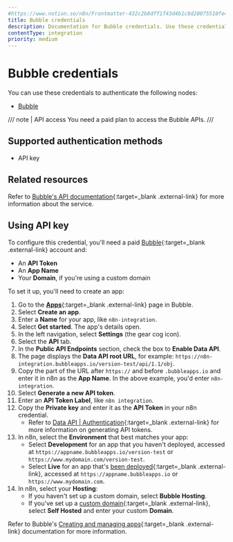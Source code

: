 ```yaml
---
#https://www.notion.so/n8n/Frontmatter-432c2b8dff1f43d4b1c8d20075510fe4
title: Bubble credentials
description: Documentation for Bubble credentials. Use these credentials to authenticate Bubble in n8n, a workflow automation platform.
contentType: integration
priority: medium
---
```


# Bubble credentials

You can use these credentials to authenticate the following nodes:

- [Bubble](/integrations/builtin/app-nodes/n8n-nodes-base.bubble/)

/// note | API access
You need a paid plan to access the Bubble APIs.
///

## Supported authentication methods

- API key

## Related resources

Refer to [Bubble's API documentation](https://manual.bubble.io/help-guides/integrations/api){:target=_blank .external-link} for more information about the service.

## Using API key

To configure this credential, you'll need a paid [Bubble](https://bubble.io){:target=_blank .external-link} account and:

- An **API Token**
- An **App Name**
- Your **Domain**, if you're using a custom domain

To set it up, you'll need to create an app:

1. Go to the [**Apps**](https://bubble.io/home/apps){:target=_blank .external-link} page in Bubble.
1. Select **Create an app**.
1. Enter a **Name** for your app, like `n8n-integration`.
1. Select **Get started**. The app's details open.
1. In the left navigation, select **Settings** (the gear cog icon).
1. Select the **API** tab.
1. In the **Public API Endpoints** section, check the box to **Enable Data API**.
1. The page displays the **Data API root URL**, for example: `https://n8n-integration.bubbleapps.io/version-test/api/1.1/obj`.
1. Copy the part of the URL after `https://` and before `.bubbleapps.io` and enter it in n8n as the **App Name**. In the above example, you'd enter `n8n-integration`.
1. Select **Generate a new API token**.
8. Enter an **API Token Label**, like `n8n integration`.
1. Copy the **Private key** and enter it as the **API Token** in your n8n credential.
    - Refer to [Data API | Authentication](https://manual.bubble.io/core-resources/api/the-bubble-api/the-data-api/authentication){:target=_blank .external-link} for more information on generating API tokens.
1. In n8n, select the **Environment** that best matches your app:
    - Select **Development** for an app that you haven't deployed, accessed at `https://appname.bubbleapps.io/version-test` or `https://www.mydomain.com/version-test`.
    - Select **Live** for an app that's [been deployed](https://manual.bubble.io/help-guides/getting-started/navigating-the-bubble-editor/deploying-your-app){:target=_blank .external-link}, accessed at `https://appname.bubbleapps.io` or `https://www.mydomain.com`.
1. In n8n, select your **Hosting**:
    - If you haven't set up a custom domain, select **Bubble Hosting**.
    - If you've set up a [custom domain](https://manual.bubble.io/help-guides/getting-started/navigating-the-bubble-editor/tabs-and-sections/settings-tab/custom-domain-and-dns){:target=_blank .external-link}, select **Self Hosted** and enter your custom **Domain**.

Refer to Bubble's [Creating and managing apps](https://manual.bubble.io/help-guides/getting-started/creating-and-managing-apps){:target=_blank .external-link} documentation for more information.
